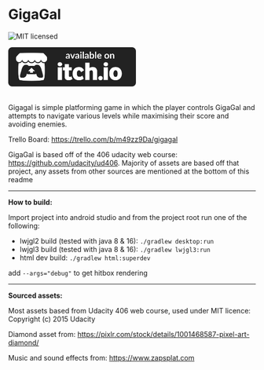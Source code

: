 # GigaGal
![MIT licensed](https://img.shields.io/badge/license-MIT-blue.svg)

<a href="https://6money.itch.io/gigagal">
  <img src="./itchio_logo.svg" height="80">
</a>
<br><br>

Gigagal is simple platforming game in which the player controls GigaGal and attempts to navigate various levels while maximising their score and avoiding enemies.

Trello Board: https://trello.com/b/m49zz9Da/gigagal

GigaGal is based off of the 406 udacity web course: https://github.com/udacity/ud406. Majority of assets are based off that project,
any assets from other sources are mentioned at the bottom of this readme

---

**How to build:**

Import project into android studio and from the project root run one of the following:
- lwjgl2 build (tested with java 8 & 16): `./gradlew desktop:run`
- lwjgl3 build (tested with java 8 & 16): `./gradlew lwjgl3:run`
- html dev build: `./gradlew html:superdev`

add `--args="debug"` to get hitbox rendering

---

**Sourced assets:**

Most assets based from Udacity 406 web course, used under MIT licence: Copyright (c) 2015 Udacity

Diamond asset from: https://pixlr.com/stock/details/1001468587-pixel-art-diamond/

Music and sound effects from: https://www.zapsplat.com
